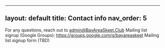 
---
layout: default
title: Contact info
nav_order: 5
---

For any questions, reach out to admin@BayAreaSkeet.Club
Mailing list signup (Google Groups): https://groups.google.com/g/bayareaskeet
Mailing list signup form (TBD)
